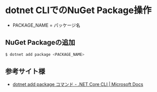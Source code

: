 # dotnet CLIでのNuGet Package操作

* PACKAGE_NAME = パッケージ名

## NuGet Packageの追加

```sh
$ dotnet add package <PACKAGE_NAME>
```

## 参考サイト様

* [dotnet add package コマンド \- \.NET Core CLI \| Microsoft Docs](https://docs.microsoft.com/ja-jp/dotnet/core/tools/dotnet-add-package)
